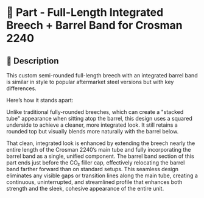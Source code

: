 # 🧩 Part - Full-Length Integrated Breech + Barrel Band for Crosman 2240

## 🔧 Description

This custom semi-rounded full-length breech with an integrated barrel band is similar in style to popular aftermarket steel versions but with key differences.

Here’s how it stands apart:

Unlike traditional fully-rounded breeches, which can create a "stacked tube" appearance when sitting atop the barrel, this design uses a squared underside to achieve a cleaner, more integrated look. It still retains a rounded top but visually blends more naturally with the barrel below.

That clean, integrated look is enhanced by extending the breech nearly the entire length of the Crosman 2240’s main tube and fully incorporating the barrel band as a single, unified component. The barrel band section of this part ends just before the CO₂ filler cap, effectively relocating the barrel band farther forward than on standard setups. This seamless design eliminates any visible gaps or transition lines along the main tube, creating a continuous, uninterrupted, and streamlined profile that enhances both strength and the sleek, cohesive appearance of the entire unit.
